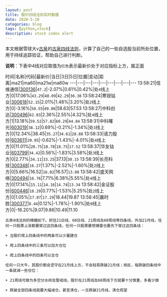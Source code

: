 ```yaml
---
layout: post
title: 股价四线法则实时数据
date: 2020-5-10
categories: blog
tags: [python,stock]
description: stock index alert
---
```



本文根据雪球大v[古泉](https://xueqiu.com/u/7148646888)的[古泉四线法则](https://xueqiu.com/7148646888/130498192)，计算了自己的一些自选股当前所处位置，用于持续追踪验证，帮助自己进行判断。

**说明**：下表中4线对应取值为`红色`表示最新价处于对应指标上方，属正面

时间|名称|代码|最新价|当日|3日|5日|位置|变动|距离|ma21|ma60|ma21w|ma60w
---|---|---|---|---|---|---|---|---
13:58:21|信维通信|[300136](https://xueqiu.com/S/SZ300136)|`47.2`|-2.07%|0.61%|0.42%|处`4`线上方|0|17.06%|`43.29`|`40.09`|`42.29`|`36.38`
13:58:24|寒锐钴业|[300618](https://xueqiu.com/S/SZ300618)|`52.15`|2.01%|1.48%|3.20%|处`2`线上方|0|-3.16%|`50.55`|`49.86`|58.63|57.53
13:58:27|中科创达|[300496](https://xueqiu.com/S/SZ300496)|`62.03`|2.36%|2.55%|4.32%|处`4`线上方|1|13.18%|`59.52`|`57.82`|`60.29`|`44.84`
13:58:31|中科曙光|[603019](https://xueqiu.com/S/SH603019)|`38.12`|0.69%|-0.21%|-1.34%|处`3`线上方|0|12.34%|38.45|`35.27`|`34.61`|`28.88`
13:58:33|诺力股份|[603611](https://xueqiu.com/S/SH603611)|`20.95`|-0.62%|-1.43%|-4.01%|处`4`线上方|0|11.01%|`20.75`|`18.78`|`18.75`|`17.52`
13:58:37|华友钴业|[603799](https://xueqiu.com/S/SH603799)|`34.42`|0.56%|-1.83%|3.58%|处`3`线上方|0|2.77%|`34.11`|`33.25`|37.13|`30.15`
13:58:39|长亮科技|[300348](https://xueqiu.com/S/SZ300348)|`16.27`|1.37%|-2.52%|-1.60%|处`2`线上方|0|5.66%|16.52|`16.02`|16.57|`13.08`
13:58:42|盛天网络|[300494](https://xueqiu.com/S/SZ300494)|`16.76`|7.71%|6.38%|5.55%|处`4`线上方|0|17.14%|`15.11`|`14.16`|`14.74`|`13.34`
13:58:42|金证股份|[600446](https://xueqiu.com/S/SH600446)|`18.29`|0.77%|-1.53%|5.25%|处`2`线上方|0|1.05%|`17.07`|`17.29`|18.44|19.87
13:58:45|赢时胜|[300377](https://xueqiu.com/S/SZ300377)|`8.44`|0.12%|-1.78%|-1.90%|处`0`线上方|0|-16.20%|9.07|9.86|10.49|11.10

```
古泉4线法则的精髓如下。抓住21日线、60日线、21周线及60周线等四条线，外加21月线，任何一只股票上涨都要穿过这四条线，任何一只股票要想爆雷也要先下穿过这四条线：

+ 当股价爬上四条线中的两条可以少量建仓

+ 爬上四条线中的三条可以加大仓位

+ 爬上四条线中的四条可以全仓

任何一只大牛，其股价都会坚守在21月线上方，不会轻易跌破21月线；相反，每跌破四条线中一条就减一些仓位：

+ 21周线可做为多空分水岭及警戒线，股价在21周线及60周线下方就要十分慎重，多看少做

+ 跌破全部四条线就要大幅减仓，甚至清仓，一旦跌破21月线，清仓观望
```